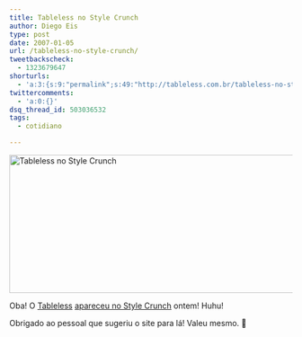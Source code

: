 ```yaml
---
title: Tableless no Style Crunch
author: Diego Eis
type: post
date: 2007-01-05
url: /tableless-no-style-crunch/
tweetbackscheck:
  - 1323679647
shorturls:
  - 'a:3:{s:9:"permalink";s:49:"http://tableless.com.br/tableless-no-style-crunch";s:7:"tinyurl";s:26:"http://tinyurl.com/3hnqqom";s:4:"isgd";s:19:"http://is.gd/mjFP2S";}'
twittercomments:
  - 'a:0:{}'
dsq_thread_id: 503036532
tags:
  - cotidiano

---
```

[<img width="505" height="246" id="image814" alt="Tableless no Style Crunch" src="http://tableless.com.br/uploads/2007/01/tableless-stylecrunch.png" />][1]
  
Oba! O [Tableless][2] [apareceu no Style Crunch][1] ontem! Huhu!

Obrigado ao pessoal que sugeriu o site para lá! Valeu mesmo. 🙂

 [1]: http://www.stylecrunch.com/2007/tablelesscombr/
 [2]: http://tableless.com.br/
